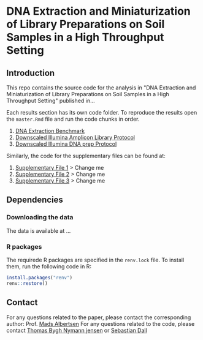 # DNA Extraction and Miniaturization of Library Preparations on Soil Samples in a High Throughput Setting

## Introduction

This repo contains the source code for the analysis in "DNA Extraction and Miniaturization of Library Preparations on Soil Samples in a High Throughput Setting" published in...

Each results section has its own code folder. To reproduce the results open the `master.Rmd` file and run the code chunks in order.

1. [DNA Extraction Benchmark](./Benchmarking/)
2. [Downscaled Illumina Amplicon Library Protocol](./Amplicon_scaledown/)
3. [Downscaled Illumina DNA prep Protocol](./Illumina_scaledown/)

Similarly, the code for the supplementary files can be found at:

1. [Supplementary File 1](./) > Change me
2. [Supplementary File 2](./) > Change me
3. [Supplementary File 3](./) > Change me

## Dependencies

### Downloading the data

The data is available at ...

### R packages

The requirede R packages are specified in the `renv.lock` file. To install them, run the following code in R:

```r
install.packages("renv")
renv::restore()
```

## Contact

For any questions related to the paper, please contact the corresponding author: Prof. [Mads Albertsen](mailto:ma@bio.aau.dk)
For any questions related to the code, please contact [Thomas Bygh Nymann jensen](mailto:tbnj@bio.aau.dk) or [Sebastian Dall](mailto:semoda@bio.aau.dk)
